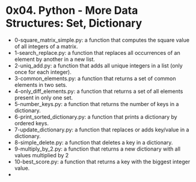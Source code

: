 # 0x04. Python - More Data Structures: Set, Dictionary

* 0-square_matrix_simple.py: a function that computes the square value of all integers of a matrix.
* 1-search_replace.py: a function that replaces all occurrences of an element by another in a new list.
*  2-uniq_add.py: a function that adds all unique integers in a list (only once for each integer).
* 3-common_elements.py: a function that returns a set of common elements in two sets.
* 4-only_diff_elements.py: a function that returns a set of all elements present in only one set.
* 5-number_keys.py: a function that returns the number of keys in a dictionary.
* 6-print_sorted_dictionary.py: a function that prints a dictionary by ordered keys.
* 7-update_dictionary.py: a function that replaces or adds key/value in a dictionary.
* 8-simple_delete.py: a function that deletes a key in a dictionary.
* 9-multiply_by_2.py: a function that returns a new dictionary with all values multiplied by 2
* 10-best_score.py: a function that returns a key with the biggest integer value.
* 